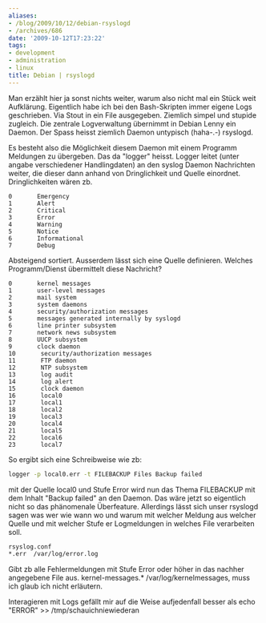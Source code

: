 ```yaml
---
aliases:
- /blog/2009/10/12/debian-rsyslogd
- /archives/686
date: '2009-10-12T17:23:22'
tags:
- development
- administration
- linux
title: Debian | rsyslogd
---
```


Man erzählt hier ja sonst nichts weiter, warum also nicht mal ein Stück
weit Aufklärung. Eigentlich habe ich bei den Bash-Skripten immer eigene
Logs geschrieben. Via Stout in ein File ausgegeben. Ziemlich simpel und
stupide zugleich. Die zentrale Logverwaltung übernimmt in Debian Lenny ein
Daemon. Der Spass heisst ziemlich Daemon untypisch (haha-.-) rsyslogd.

Es besteht also die Möglichkeit diesem Daemon mit einem Programm Meldungen
zu übergeben. Das da "logger" heisst. Logger leitet (unter angabe
verschiedener Handlingdaten) an den syslog Daemon Nachrichten weiter, die
dieser dann anhand von Dringlichkeit und Quelle einordnet.
Dringlichkeiten wären zb.

```
0       Emergency
1       Alert
2       Critical
3       Error
4       Warning
5       Notice
6       Informational
7       Debug
```

Absteigend sortiert. Ausserdem lässt sich eine Quelle definieren. Welches Programm/Dienst übermittelt diese Nachricht?

```
0       kernel messages
1       user-level messages
2       mail system
3       system daemons
4       security/authorization messages
5       messages generated internally by syslogd
6       line printer subsystem
7       network news subsystem
8       UUCP subsystem
9       clock daemon
10       security/authorization messages
11       FTP daemon
12       NTP subsystem
13       log audit
14       log alert
15       clock daemon
16       local0
17       local1
18       local2
19       local3
20       local4
21       local5
22       local6
23       local7
```

So ergibt sich eine Schreibweise wie zb:

``` bash
logger -p local0.err -t FILEBACKUP Files Backup failed
```

mit der Quelle local0 und Stufe Error wird nun das Thema FILEBACKUP mit dem
Inhalt "Backup failed" an den Daemon.  Das wäre jetzt so eigentlich nicht
so das phänomenale Überfeature. Allerdings lässt sich unser rsyslogd sagen
was wer wie wann wo und warum mit welcher Meldung aus welcher Quelle und
mit welcher Stufe er Logmeldungen in welches File verarbeiten soll.

``` bash
rsyslog.conf
*.err  /var/log/error.log
```

Gibt zb alle Fehlermeldungen mit Stufe Error oder höher in das nachher
angegebene File aus.  kernel-messages.* /var/log/kernelmessages, muss ich
glaub ich nicht erläutern.

Interagieren mit Logs gefällt mir auf die Weise aufjedenfall besser als
echo "ERROR" >> /tmp/schauichniewiederan
